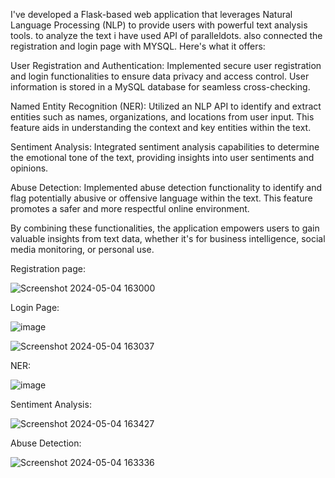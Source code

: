 I've developed a Flask-based web application that leverages Natural Language Processing (NLP) to provide users with powerful text analysis tools. to analyze the text i have used API of paralleldots. also connected the registration and login page with MYSQL.
Here's what it offers:

User Registration and Authentication:
Implemented secure user registration and login functionalities to ensure data privacy and access control.
User information is stored in a MySQL database for seamless cross-checking.

Named Entity Recognition (NER): 
Utilized an NLP API to identify and extract entities such as names, organizations, and locations from user input. 
This feature aids in understanding the context and key entities within the text.

Sentiment Analysis: Integrated sentiment analysis capabilities to determine the emotional tone of the text, providing insights into user sentiments and opinions.

Abuse Detection: Implemented abuse detection functionality to identify and flag potentially abusive or offensive language within the text. This feature promotes a safer and more respectful online environment.

By combining these functionalities, the application empowers users to gain valuable insights from text data, whether it's for business intelligence, social media monitoring, or personal use.

Registration page:

![Screenshot 2024-05-04 163000](https://github.com/sanjaychauhan001/NLP-service-web-app/assets/131572534/8ade4b8e-c3f7-406c-b41d-2c11d59478a3)

Login Page:

![image](https://github.com/sanjaychauhan001/NLP-service-web-app/assets/131572534/700afc1d-0cc4-4e3a-af2a-51c96a9f3d38)


![Screenshot 2024-05-04 163037](https://github.com/sanjaychauhan001/NLP-service-web-app/assets/131572534/440d2181-9d27-4e25-89d1-286eb83f36ce)

NER:

![image](https://github.com/sanjaychauhan001/NLP-service-web-app/assets/131572534/29a1c1c3-f322-4aba-9cc7-ec89773d0c5d)

Sentiment Analysis:

![Screenshot 2024-05-04 163427](https://github.com/sanjaychauhan001/NLP-service-web-app/assets/131572534/9bbf5e5d-f632-4a0a-92c0-f3850992c85e)

Abuse Detection:

![Screenshot 2024-05-04 163336](https://github.com/sanjaychauhan001/NLP-service-web-app/assets/131572534/8fefbc39-26e2-40e1-8a8d-3d022163e3d1)



